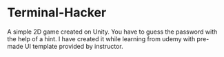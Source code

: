 # Terminal-Hacker
A simple 2D game created on Unity. You have to guess the password with the help of a hint. I have created it while learning from udemy with pre-made UI template provided by instructor.
